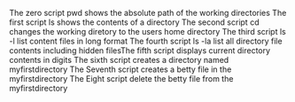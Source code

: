 The zero script pwd shows the absolute path of the working directories
The first script ls shows the contents of a directory
The second script cd changes the working diretory to the users home directory
The third script ls -l list content files in long format
The fourth script ls -la list all directory file contents including hidden filesThe fifth script displays current directory contents in digits
The sixth script creates a directory named myfirstdirectory
The Seventh script creates a betty file in the myfirstdirectory
The Eight script delete the betty file from the myfirstdirectory
